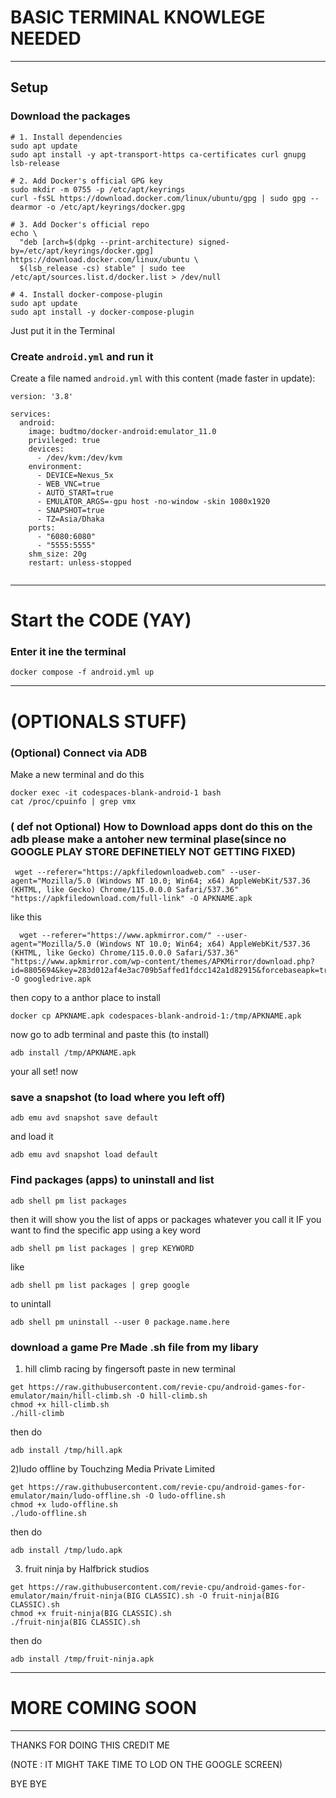 # BASIC TERMINAL KNOWLEGE NEEDED
---

## Setup

### Download the packages

```
# 1. Install dependencies
sudo apt update
sudo apt install -y apt-transport-https ca-certificates curl gnupg lsb-release

# 2. Add Docker's official GPG key
sudo mkdir -m 0755 -p /etc/apt/keyrings
curl -fsSL https://download.docker.com/linux/ubuntu/gpg | sudo gpg --dearmor -o /etc/apt/keyrings/docker.gpg

# 3. Add Docker's official repo
echo \
  "deb [arch=$(dpkg --print-architecture) signed-by=/etc/apt/keyrings/docker.gpg] https://download.docker.com/linux/ubuntu \
  $(lsb_release -cs) stable" | sudo tee /etc/apt/sources.list.d/docker.list > /dev/null

# 4. Install docker-compose-plugin
sudo apt update
sudo apt install -y docker-compose-plugin
```
Just put it in the Terminal

### Create `android.yml` and run it

Create a file named `android.yml` with this content (made faster in update):

```
version: '3.8'

services:
  android:
    image: budtmo/docker-android:emulator_11.0
    privileged: true
    devices:
      - /dev/kvm:/dev/kvm
    environment:
      - DEVICE=Nexus_5x
      - WEB_VNC=true
      - AUTO_START=true
      - EMULATOR_ARGS=-gpu host -no-window -skin 1080x1920
      - SNAPSHOT=true
      - TZ=Asia/Dhaka
    ports:
      - "6080:6080"
      - "5555:5555"
    shm_size: 20g
    restart: unless-stopped


```

---
# Start the CODE (YAY)

### Enter it ine the terminal

```
docker compose -f android.yml up
```
---
#   (OPTIONALS STUFF) 
### (Optional) Connect via ADB
Make a new terminal and do this
```
docker exec -it codespaces-blank-android-1 bash
cat /proc/cpuinfo | grep vmx
```
### ( def not Optional) How to Download apps dont do this on the adb please make a antoher new terminal plase(since  no GOOGLE PLAY STORE DEFINETIELY NOT GETTING FIXED)

```
 wget --referer="https://apkfiledownloadweb.com" --user-agent="Mozilla/5.0 (Windows NT 10.0; Win64; x64) AppleWebKit/537.36 (KHTML, like Gecko) Chrome/115.0.0.0 Safari/537.36" "https://apkfiledownload.com/full-link" -O APKNAME.apk
```
like this
```
  wget --referer="https://www.apkmirror.com/" --user-agent="Mozilla/5.0 (Windows NT 10.0; Win64; x64) AppleWebKit/537.36 (KHTML, like Gecko) Chrome/115.0.0.0 Safari/537.36" "https://www.apkmirror.com/wp-content/themes/APKMirror/download.php?id=8805694&key=283d012af4e3ac709b5affed1fdcc142a1d82915&forcebaseapk=true" -O googledrive.apk
```
then copy to a anthor place to install
```
docker cp APKNAME.apk codespaces-blank-android-1:/tmp/APKNAME.apk
```
now go to adb terminal and paste this (to install)
```
adb install /tmp/APKNAME.apk
```
your all set! now
### save a snapshot (to load where you left off)
```
adb emu avd snapshot save default
```
and load it 
```
adb emu avd snapshot load default
```

### Find packages (apps) to uninstall and list
```
adb shell pm list packages
```
then it will show you the list of apps or packages whatever you call it
IF you want to find the specific app using a key word
```
adb shell pm list packages | grep KEYWORD
```
like 
```
adb shell pm list packages | grep google
```
to unintall
```
adb shell pm uninstall --user 0 package.name.here
```
### download a game Pre Made .sh file from my libary
1) hill climb racing by fingersoft
paste in new terminal
```
get https://raw.githubusercontent.com/revie-cpu/android-games-for-emulator/main/hill-climb.sh -O hill-climb.sh
chmod +x hill-climb.sh
./hill-climb
```
then do 
```
adb install /tmp/hill.apk
```
2)ludo offline by Touchzing Media Private Limited
```
get https://raw.githubusercontent.com/revie-cpu/android-games-for-emulator/main/ludo-offline.sh -O ludo-offline.sh
chmod +x ludo-offline.sh
./ludo-offline.sh
```
then do
```
adb install /tmp/ludo.apk
```
3) fruit ninja by Halfbrick studios
```
get https://raw.githubusercontent.com/revie-cpu/android-games-for-emulator/main/fruit-ninja(BIG CLASSIC).sh -O fruit-ninja(BIG CLASSIC).sh
chmod +x fruit-ninja(BIG CLASSIC).sh
./fruit-ninja(BIG CLASSIC).sh
```
then do
```
adb install /tmp/fruit-ninja.apk
```
---
# MORE COMING SOON 
---
THANKS FOR DOING THIS CREDIT ME

(NOTE : IT MIGHT TAKE TIME TO LOD ON THE GOOGLE SCREEN)

BYE BYE
